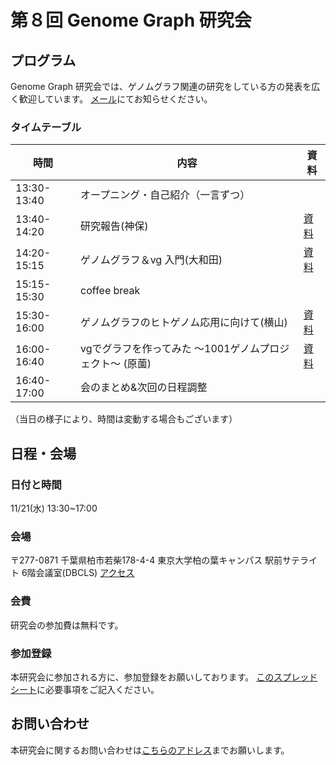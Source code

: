 # 第８回 Genome Graph 研究会

## プログラム

Genome Graph 研究会では、ゲノムグラフ関連の研究をしている方の発表を広く歓迎しています。
[メール](harazono_yoritaka_17@stu-cbms.k.u-tokyo.ac.jp)にてお知らせください。

### タイムテーブル


時間| 内容         | 資料 
------------|-------------|----- 
13:30-13:40 | オープニング・自己紹介（一言ずつ）　| |
13:40-14:20 | 研究報告(神保)　|[資料](https://drive.google.com/open?id=1hDj_jYvNdZeHghVB-8fP1qmVrjEp0G6i) |
14:20-15:15 | ゲノムグラフ＆vg 入門(大和田)　|[資料](https://drive.google.com/open?id=1R5Ub5MKmmfUI4pf_H5R2a_I8p2jQz84b)|
15:15-15:30 | coffee break　| |
15:30-16:00 | ゲノムグラフのヒトゲノム応用に向けて(横山)　|[資料](https://drive.google.com/open?id=1DagXCeYQB4O3uZyTqeAD3Cm--YR9EwSh) |
16:00-16:40 | vgでグラフを作ってみた 〜1001ゲノムプロジェクト〜 (原薗)　|[資料]() |
16:40-17:00 | 会のまとめ&次回の日程調整　| |


（当日の様子により、時間は変動する場合もございます）

## 日程・会場
### 日付と時間

11/21(水) 13:30~17:00

### 会場
〒277-0871 千葉県柏市若柴178-4-4 東京大学柏の葉キャンパス 駅前サテライト 6階会議室(DBCLS)
[アクセス](http://dbcls.rois.ac.jp/access)

### 会費
研究会の参加費は無料です。

### 参加登録
本研究会に参加される方に、参加登録をお願いしております。
[このスプレッドシート](https://docs.google.com/spreadsheets/d/15JjZhBMozufBoBsD7mPVBHX4XiGOdZfC02W4lGQ27I4/edit?usp=sharing)に必要事項をご記入ください。

## お問い合わせ
本研究会に関するお問い合わせは[こちらのアドレス](genome.graph.jp@gmail.com)までお願いします。
